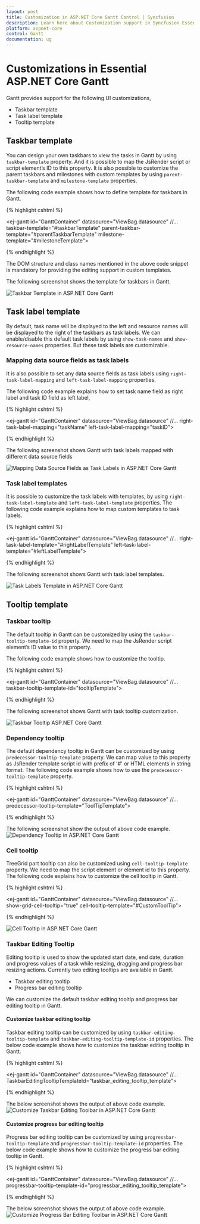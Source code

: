 ```yaml
---
layout: post
title: Customization in ASP.NET Core Gantt Control | Syncfusion
description: Learn here about Customization support in Syncfusion Essential ASP.NET Core Gantt control, its elements, and more.
platform: aspnet-core
control: Gantt
documentation: ug
---
```


# Customizations in Essential ASP.NET Core Gantt

Gantt provides support for the following UI customizations,

* Taskbar template
* Task label template
* Tooltip template

## Taskbar template

You can design your own taskbars to view the tasks in Gantt by using `taskbar-template` property. And it is possible to map the JsRender script or script element’s ID to this property. It is also possible to customize the parent taskbars and milestones with custom templates by using `parent-taskbar-template` and `milestone-template` properties. 

The following code example shows how to define template for taskbars in Gantt. 

{% highlight cshtml %}

<script type="text/x-jsrender" id="taskbarTemplate">

    <div class="e-gantt-template-taskbar bg-color">

        <div>

            //…

        </div>

        <div class="e-gantt-template-progressbar">

        </div>

    </div>

</script>

<script type="text/x-jsrender" id="parentTaskbarTemplate">

    <div class="e-gantt-template-taskbar">

        //…

        <div class="e-gantt-template-progressbar">

        </div>

    </div>

</script>

<script type="text/x-jsrender" id="milestoneTemplate">

    <div class="e-gantt-template-milestone" style="background-color:transparent;">

        <div class="e-gantt-milestone milestone-top"></div>

        <div class="e-gantt-milestone milestone-bottom"></div>

    </div>

</script>

<ej-gantt id="GanttContainer" datasource="ViewBag.datasource" 
        //...
        taskbar-template="#taskbarTemplate"
        parent-taskbar-template="#parentTaskbarTemplate"
        milestone-template="#milestoneTemplate">
</ejGantt>

{% endhighlight %}

The DOM structure and class names mentioned in the above code snippet is mandatory for providing the editing support in custom templates.

The following screenshot shows the template for taskbars in Gantt.

![Taskbar Template in ASP.NET Core Gantt](Customization_images/Customization_img1.png)

## Task label template

By default, task name will be displayed to the left and resource names will be displayed to the right of the taskbars as task labels. We can enable/disable this default task labels by using `show-task-names` and `show-resource-names` properties. But these task labels are customizable.

### Mapping data source fields as task labels

It is also possible to set any data source fields as task labels using `right-task-label-mapping` and `left-task-label-mapping` properties.

The following code example explains how to set task name field as right label and task ID field as left label,

{% highlight cshtml %}

<ej-gantt id="GanttContainer" datasource="ViewBag.datasource" 
        //...
        right-task-label-mapping="taskName"
        left-task-label-mapping="taskID">
  </ejGantt>

{% endhighlight %}

The following screenshot shows Gantt with task labels mapped with different data source fields

![Mapping Data Source Fields as Task Labels in ASP.NET Core Gantt](Customization_images/Customization_img4.png)

### Task label templates

It is possible to customize the task labels with templates, by using `right-task-label-template` and `left-task-label-template` properties. The following code example explains how to map custom templates to task labels.

{% highlight cshtml %}

<script id="rightLabelTemplate" type="text/x-jsrender">

    {{"{{"}}if #data['resourceNames']{{}}}}

    <div>

        {{"{{"}}for resourceInfo{{}}}}

        <img src="14.2.0.26/themes/web/content/images/gantt/{{"{{"}}:resourceName{{}}}}.png" height="30px" />

        <span style="margin-left:5px;">{{"{{"}}:resourceName{{}}}}</span> {{"{{"}}:~_getSeparator(#get("array").data.length,#index){{}}}} {{"{{"}}/for{{}}}}

    </div>

    {{/if}}

</script>

<script id="leftLabelTemplate" type="text/x-jsrender">

    <div style="padding-top:5px;">

        <span>{{"{{"}}:#data['taskName']{{}}}}  [{{"{{"}}:status{{}}}}%]</span>

    </div>

</script>

<ej-gantt id="GanttContainer" datasource="ViewBag.datasource" 
        //...
        right-task-label-template="#rightLabelTemplate"
        left-task-label-template="#leftLabelTemplate">
</ejGantt>

{% endhighlight %}

The following screenshot shows Gantt with task label templates.

![Task Labels Template in ASP.NET Core Gantt](Customization_images/Customization_img2.png)

## Tooltip template

### Taskbar tooltip

The default tooltip in Gantt can be customized by using the `taskbar-tooltip-template-id` property. We need to map the JsRender script element’s ID value to this property.

The following code example shows how to customize the tooltip.

{% highlight cshtml %}

<script type="text/x-jsrender" id="tooltipTemplate">

    <table>

       {{"{{"}}if #data['resourceNames']{{}}}}

        <tr>

            <td rowspan="3" style="padding:3px"><img src="14.2.0.26/themes/web/content/images/gantt/{{"{{"}}:#data['resourceNames']{{}}}}.png" height="40px" /></td>

            <td style="padding:3px"><b>Task done By:</b></td>

            <td style="padding:3px">{{"{{"}}:#data['resourceNames']{{}}}}</td>

        </tr>

        {{/if{{}}}}

        <tr>

            <td style="padding:3px"><b>Starts On:</b></td>

            <td style="padding:3px">{{"{{"}}:~_ganttDateFormatter("startDate"){{}}}}</td>

        </tr>

        <tr>

            <td style="padding:3px"><b>Ends On:</b></td>

            <td style="padding:3px">{{"{{"}}:~_ganttDateFormatter("endDate"){{}}}}</td>

        </tr>

    </table>

</script>

<ej-gantt id="GanttContainer" datasource="ViewBag.datasource" 
    //...
    taskbar-tooltip-template-id="tooltipTemplate">
</ejGantt>

{% endhighlight %}

The following screenshot shows Gantt with task tooltip customization.

![Taskbar Tooltip ASP.NET Core Gantt](Customization_images/Customization_img3.png)

### Dependency tooltip

The default dependency tooltip in Gantt can be customized by using `predecessor-tooltip-template` property. We can map value to this property as  JsRender template script id with prefix of '#' or HTML elements in string format. The following code example shows how to use the `predecessor-tooltip-template` property.

{% highlight cshtml %}

<script type="text/javascript">
    
    $.views.helpers({
        _Type: getType,
        _Lag: getLag
    });

    function getType() {
        return this.data.linkText;
    }

    function getLag() {
        return this.data.offset + " " + this.data.offsetUnit;        
    }
</script>

<script id="ToolTipTemplate" type="text/x-jsrender">

    <table>
            <tr>
                <td><b>Type:</b></td>
                <td><i>{{:~_Type()}}</i></td>
            </tr>
            <tr>
                <td><b>Lag:</b></td>
                <td><i>{{:~_Lag()}}</i></td>
            </tr>
    </table>

</script>

<ej-gantt id="GanttContainer" datasource="ViewBag.datasource" 
    //...
    predecessor-tooltip-template="ToolTipTemplate">
</ejGantt>

{% endhighlight %}

The following screenshot show the output of above code example.
![Dependency Tooltip in ASP.NET Core Gantt](Customization_images/Customization_img8.png)

### Cell tooltip 

TreeGrid part tooltip can also be customized using `cell-tooltip-template` property. We need to map the script element or element id to this property. The following code explains how to customize the cell tooltip in Gantt.

{% highlight cshtml %}

<script type="text/javascript">

    $.views.helpers({
        _TaskID: getTaskID,
        _TaskName: getTaskName
    });

    function getTaskID() {
        return this.data.record["taskId"];
    }

    function getTaskName() {
        return this.data.record["taskName"];
    }
</script>

<script id="CustomToolTip" type="text/x-jsrender">
    <table>
        <tr>
            <td>Id:</td>
            <td>{{"{{"}}:~_TaskID(){{}}}}</td>
        </tr>
        <tr>
            <td>Name:</td>
            <td>{{"{{"}}:~_TaskName(){{}}}}</td>
        </tr>
    </table>
</script>

<ej-gantt id="GanttContainer" datasource="ViewBag.datasource" 
    //...
    show-grid-cell-tooltip="true"
    cell-tooltip-template="#CustomToolTip">
</ejGantt>

{% endhighlight %}

![Cell Tooltip in ASP.NET Core Gantt](Customization_images/Customization_img5.png)

### Taskbar Editing Tooltip

Editing tooltip is used to show the updated start date, end date, duration and progress values of a task while resizing, dragging and progress bar resizing actions. Currently two editing tooltips are available in Gantt.

* Taskbar editing tooltip
* Progress bar editing tooltip

We can customize the default taskbar editing tooltip and progress bar editing tooltip in Gantt.

#### Customize taskbar editing tooltip

Taskbar editing tooltip can be customized by using `taskbar-editing-tooltip-template` and `taskbar-editing-tooltip-template-id` properties. The below code example shows how to customize the taskbar editing tooltip in Gantt.
          
{% highlight cshtml %}

<script type="text/javascript">
    $.views.helpers({
        getStartDate: function () {
            return ej.format(this.data.startDate, "MM/dd/yyyy", "en-US");
        },
        getEndDate: function () {
            return ej.format(this.data.endDate, "MM/dd/yyyy", "en-US");
        }
    });
</script>

<script id="taskbar_editing_tooltip_template" type="text/x-jsrender">
    <table>
        <tr>
            <td colspan="2" style="padding:3px;font-weight:bold;font-style:italic">{{:taskName}}</td>
        </tr>
        <tr>
            <td style="padding:3px;font-weight:bold">Start Date</td>
            <td style="padding:3px">{{:~getStartDate(#data)}}</td>
        </tr>
        <tr>
            <td style="padding:3px;font-weight:bold">End Date</td>
            <td style="padding:3px">{{:~getEndDate(#data)}}</td>
        </tr>
        <tr>
            <td style="padding:3px;font-weight:bold">Duration</td>
            <td style="padding:3px">{{:duration}} {{:durationUnit}}</td>
        </tr>
    </table>
</script>

<ej-gantt id="GanttContainer" datasource="ViewBag.datasource" 
    //...
    TaskbarEditingTooltipTemplateId="taskbar_editing_tooltip_template">
</ejGantt>

{% endhighlight %}

The below screenshot shows the output of above code example.
![Customize Taskbar Editing Toolbar in ASP.NET Core Gantt](Customization_images/Customization_img6.png)

#### Customize progress bar editing tooltip

Progress bar editing tooltip can be customized by using `progressbar-tooltip-template` and `progressbar-tooltip-template-id` properties. The below code example shows how to customize the progress bar editing tooltip in Gantt.

{% highlight cshtml %}

<script id="progressbar_editing_tooltip_template" type="text/x-jsrender">
    <table>
        <tr>
            <td colspan="2" style="padding:3px;font-weight:bold;font-style:italic">{{:taskName}}</td>
        </tr>
        <tr>
            <td style="padding:3px;font-weight:bold">Task Status</td>
            <td style="padding:3px">{{:status}}%</td>
        </tr>
    </table>
</script>

<ej-gantt id="GanttContainer" datasource="ViewBag.datasource" 
    //...
    progressbar-tooltip-template-id="progressbar_editing_tooltip_template">
</ejGantt>

{% endhighlight %}

The below screenshot shows the output of above code example.
![Customize Progress Bar Editing Toolbar in ASP.NET Core Gantt](Customization_images/Customization_img7.png)
